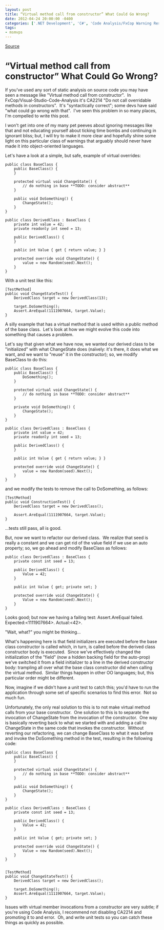 ```yaml
---
layout: post
title: “Virtual method call from constructor” What Could Go Wrong?
date: 2012-04-24 20:00:00 -0400
categories: ['.NET Development', 'C#', 'Code Analysis/FxCop Warning Resolutions', 'DevCenterPost', 'Software Development', 'Software Development Guidance', 'Visual Studio']
tags:
- msmvps
---
```

[Source](http://blogs.msmvps.com/peterritchie/2012/04/25/virtual-method-call-from-constructor-what-could-go-wrong/ "Permalink to “Virtual method call from constructor” What Could Go Wrong?")

# “Virtual method call from constructor” What Could Go Wrong?

If you've used any sort of static analysis on source code you may have seen a message like "Virtual method call from constructor".  In FxCop/Visual-Studio-Code-Analysis it's CA2214 "Do not call overridable methods in constructors".  It's "syntactically correct"; some devs have said "what could go wrong with that".  I've seen this problem in so many places, I'm compelled to write this post.

I won't get into one of my many pet peeves about ignoring messages like that and not educating yourself about ticking time bombs and continuing in ignorant bliss; but, I will try to make it more clear and hopefully shine some light on this particular class of warnings that arguably should never have made it into object-oriented languages.

Let's have a look at a simple, but safe, example of virtual overrides:
    
    
    public class BaseClass {
    	public BaseClass() {
    	}
     
    	protected virtual void ChangeState() {
    		// do nothing in base **TODO: consider abstract**
    	}
     
    	public void DoSomething() {
    		ChangeState();
    	}
    }
     
    public class DerivedClass : BaseClass {
    	private int value = 42;
    	private readonly int seed = 13;
     
    	public DerivedClass() {
    	}
     
    	public int Value { get { return value; } }
     
    	protected override void ChangeState() {
    		value = new Random(seed).Next();
    	}
    }
    

With a unit test like this:
    
    
    [TestMethod]
    public void ChangeStateTest() {
    	DerivedClass target = new DerivedClass(13);
     
    	target.DoSomething();
    	Assert.AreEqual(1111907664, target.Value);
    }
    

A silly example that has a virtual method that is used within a public method of the base class.  Let's look at how we might evolve this code into something that causes a problem.

Let's say that given what we have now, we wanted our derived class to be "initialized" with what ChangeState does (naïvely: it's there, it does what we want, and we want to "reuse" it in the constructor); so, we modify BaseClass to do this:
    
    
    public class BaseClass {
    	public BaseClass() {
    		DoSomething();
    	}
     
    	protected virtual void ChangeState() {
    		// do nothing in base **TODO: consider abstract**
    	}
     
    	private void DoSomething() {
    		ChangeState();
    	}
    }
     
    public class DerivedClass : BaseClass {
    	private int value = 42;
    	private readonly int seed = 13;
     
    	public DerivedClass() {
    	}
     
    	public int Value { get { return value; } }
     
    	protected override void ChangeState() {
    		value = new Random(seed).Next();
    	}
    }

and we modify the tests to remove the call to DoSomething, as follows:
    
    
    [TestMethod]
    public void ConstructionTest() {
    	DerivedClass target = new DerivedClass();
     
    	Assert.AreEqual(1111907664, target.Value);
    }
    

…tests still pass, all is good.

But, now we want to refactor our derived class.  We realize that seed is really a constant and we can get rid of the value field if we use an auto property; so, we go ahead and modify BaseClass as follows:
    
    
    public class DerivedClass : BaseClass {
    	private const int seed = 13;
     
    	public DerivedClass() {
    		Value = 42;
    	}
     
    	public int Value { get; private set; }
     
    	protected override void ChangeState() {
    		Value = new Random(seed).Next();
    	}
    }

Looks good; but now we having a failing test: Assert.AreEqual failed. Expected:<1111907664>. Actual:<42>.

"Wait, what?" you might be thinking…

What's happening here is that field initializers are executed before the base class constructor is called which, in turn, is called before the derived class constructor body is executed.  Since we've effectively changed the initialization of the "field" (now a hidden backing field for the auto-prop) we've switched it from a field initializer to a line in the derived constructor body: trampling all over what the base class constructor did when calling the virtual method.  Similar things happen in other OO languages; but, this particular order might be different.

Now, imagine if we didn't have a unit test to catch this; you'd have to run the application through some set of specific scenarios to find this error.  Not so much fun.

Unfortunately, the only real solution to this is to not make virtual method calls from your base constructor.  One solution to this is to separate the invocation of ChangeState from the invocation of the constructor.  One way is basically reverting back to what we started with and adding a call to ChangeState in the same code that invokes the constructor.  Without reverting our refactoring, we can change BaseClass to what it was before and invoke the DoSomething method in the test, resulting in the following code:
    
    
    public class BaseClass {
    	public BaseClass() {
    	}
     
    	protected virtual void ChangeState() {
    		// do nothing in base **TODO: consider abstract**
    	}
     
    	public void DoSomething() {
    		ChangeState();
    	}
    }
     
    public class DerivedClass : BaseClass {
    	private const int seed = 13;
     
    	public DerivedClass() {
    		Value = 42;
    	}
     
    	public int Value { get; private set; }
     
    	protected override void ChangeState() {
    		Value = new Random(seed).Next();
    	}
    }
    
    
    [TestMethod]
    public void ChangeStateTest() {
    	DerivedClass target = new DerivedClass();
     
    	target.DoSomething();
    	Assert.AreEqual(1111907664, target.Value);
    }

Issues with virtual member invocations from a constructor are very subtle; if you're using Code Analysis, I recommend not disabling CA2214 and promoting it to and error.  Oh, and write unit tests so you can catch these things as quickly as possible.


